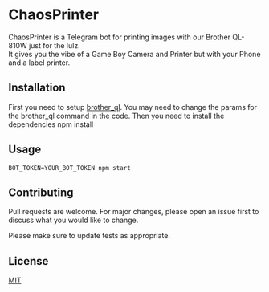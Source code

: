 # ChaosPrinter

ChaosPrinter is a Telegram bot for printing images with our Brother QL-810W just for the lulz.<br>
It gives you the vibe of a Game Boy Camera and Printer but with your Phone and a label printer.

## Installation
First you need to setup [brother_ql](https://github.com/pklaus/brother_ql).
You may need to change the params for the brother_ql command in the code.
Then you need to install the dependencies
    npm install
## Usage
    BOT_TOKEN=YOUR_BOT_TOKEN npm start

## Contributing
Pull requests are welcome. For major changes, please open an issue first to discuss what you would like to change.

Please make sure to update tests as appropriate.

## License
[MIT](https://choosealicense.com/licenses/mit/)
